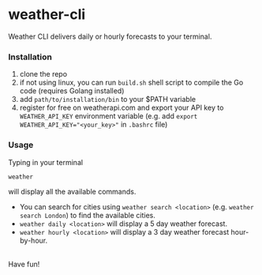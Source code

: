 # weather-cli
Weather CLI delivers daily or hourly forecasts to your terminal.

### Installation
1. clone the repo
2. if not using linux, you can run `build.sh` shell script to compile the Go code (requires Golang installed)
3. add `path/to/installation/bin` to your $PATH variable
4. register for free on weatherapi.com and export your API key to `WEATHER_API_KEY` environment variable (e.g. add `export WEATHER_API_KEY="<your_key>"` in `.bashrc` file)

### Usage
Typing in your terminal
```
weather
```
will display all the available commands.<br />
+ You can search for cities using `weather search <location>` (e.g. `weather search London`) to find the available cities.<br />
+ `weather daily <location>` will display a 5 day weather forecast.<br />
+ `weather hourly <location>` will display a 3 day weather forecast hour-by-hour.<br />
<br />
Have fun!
